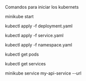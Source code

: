 Comandos para iniciar los kubernets

minikube start

kubectl apply -f deployment.yaml

kubectl apply -f service.yaml

kubectl apply -f namespace.yaml

kubectl get pods

kubectl get services

minikube service my-api-service --url
